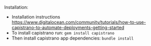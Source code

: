 Installation:
- Installation instructions https://www.digitalocean.com/community/tutorials/how-to-use-capistrano-to-automate-deployments-getting-started
- To install capistrano run: `gem install capistrano`
- Then install capistrano app dependencies: `bundle install`

